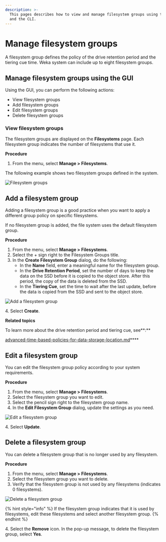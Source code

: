 ```yaml
---
description: >-
  This pages describes how to view and manage filesystem groups using the GUI
  and the CLI.
---
```


# Manage filesystem groups

A filesystem group defines the policy of the drive retention period and the tiering cue time. Weka system can include up to eight filesystem groups.

## Manage filesystem groups using the GUI&#x20;

Using the GUI, you can perform the following actions:

* View filesystem groups
* Add filesystem groups
* Edit filesystem groups
* Delete filesystem groups

### View filesystem groups

The filesystem groups are displayed on the **Filesystems** page. Each filesystem group indicates the number of filesystems that use it.

**Procedure**

1. From the menu, select **Manage > Filesystems**.

The following example shows two filesystem groups defined in the system.

![Filesystem groups](../../.gitbook/assets/wmng\_view\_filesystem\_groups.png)

## Add a filesystem group

Adding a filesystem group is a good practice when you want to apply a different group policy on specific filesystems.

If no filesystem group is added, the file system uses the default filesystem group.

**Procedure**

1. From the menu, select **Manage > Filesystems**.
2. Select the + sign right to the Filesystem Groups title.
3. In the **Create Filesystem Group** dialog, do the following:
   * In the **Name** field, enter a meaningful name for the filesystem group.
   * In the **Drive Retention Period**, set the number of days to keep the data on the SSD before it is copied to the object store. After this period, the copy of the data is deleted from the SSD.
   * In the **Tiering Cue**, set the time to wait after the last update, before the data is copied from the SSD and sent to the object store.

![Add a filesystem group](../../.gitbook/assets/wmng\_add\_fsg.gif)

4\. Select **Create**.

**Related topics**

To learn more about the drive retention period and tiering cue, see**:**

[advanced-time-based-policies-for-data-storage-location.md](../tiering/advanced-time-based-policies-for-data-storage-location.md "mention")****

## Edit a filesystem group

You can edit the filesystem group policy according to your system requirements.

**Procedure**

1. From the menu, select **Manage > Filesystems**.
2. Select the filesystem group you want to edit.
3. Select the pencil sign right to the filesystem group name.
4. In the **Edit Filesystem Group** dialog, update the settings as you need.



![Edit a filesystem group](../../.gitbook/assets/wmng\_edit\_fsg\_animated.gif)

4\. Select **Update**.

## Delete a filesystem group

You can delete a filesystem group that is no longer used by any filesystem.

**Procedure**

1. From the menu, select **Manage > Filesystems**.
2. Select the filesystem group you want to delete.
3. Verify that the filesystem group is not used by any filesystems (indicates 0 filesystems).

![Delete a filesystem group](../../.gitbook/assets/wmng\_delete\_fsg.png)

{% hint style="info" %}
If the filesystem group indicates that it is used by filesystems, edit these filesystems and select another filesystem group.
{% endhint %}

4\. Select the **Remove** icon. In the pop-up message, to delete the filesystem group, select **Yes**.
